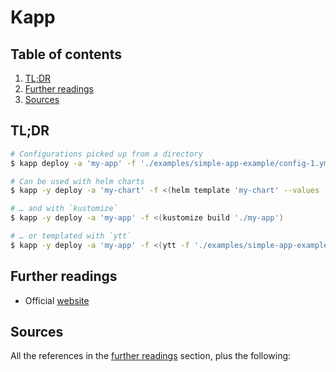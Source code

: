 # Kapp

## Table of contents <!-- omit in toc -->

1. [TL;DR](#tldr)
1. [Further readings](#further-readings)
1. [Sources](#sources)

## TL;DR

```sh
# Configurations picked up from a directory
$ kapp deploy -a 'my-app' -f './examples/simple-app-example/config-1.yml'

# Can be used with helm charts
$ kapp -y deploy -a 'my-chart' -f <(helm template 'my-chart' --values 'my-values.yml')

# … and with `kustomize`
$ kapp -y deploy -a 'my-app' -f <(kustomize build './my-app')

# … or templated with `ytt`
$ kapp -y deploy -a 'my-app' -f <(ytt -f './examples/simple-app-example/config-1.yml')
```

## Further readings

- Official [website]

## Sources

All the references in the [further readings] section, plus the following:

<!-- upstream -->
[website]: https://get-kapp.io

<!-- in-article references -->
[further readings]: #further-readings

<!-- internal references -->
<!-- external references -->
